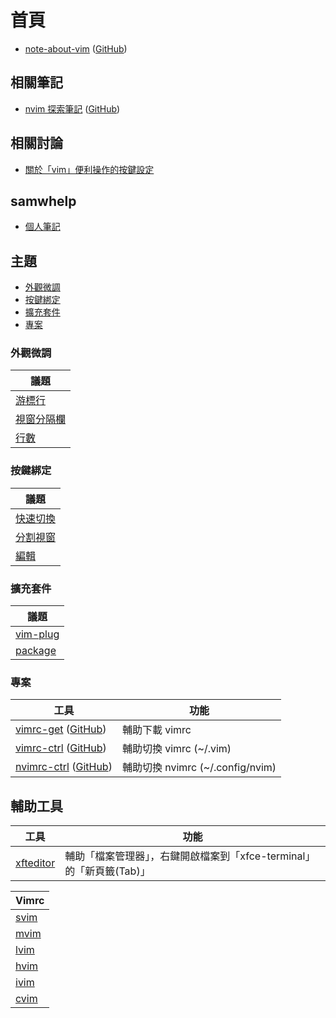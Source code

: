 
# 首頁

* [note-about-vim](https://samwhelp.github.io/note-about-vim/) ([GitHub](https://github.com/samwhelp/note-about-vim))


## 相關筆記

* [nvim 探索筆記](https://samwhelp.github.io/note-about-nvim/) ([GitHub](https://github.com/samwhelp/note-about-nvim))


## 相關討論

* [關於「vim」便利操作的按鍵設定](https://www.ubuntu-tw.org/modules/newbb/viewtopic.php?post_id=361366#forumpost361366)


## samwhelp

* [個人筆記](https://samwhelp.github.io/book/)


## 主題


* [外觀微調](#外觀微調)
* [按鍵綁定](#按鍵綁定)
* [擴充套件](#擴充套件)
* [專案](#專案)


### 外觀微調

| 議題 |
| --- |
| [游標行](https://samwhelp.github.io/note-about-vim/read/adjustment/view/cursor-line/) |
| [視窗分隔欄](https://samwhelp.github.io/note-about-vim/read/adjustment/view/vert-split/) |
| [行數](https://samwhelp.github.io/note-about-vim/read/adjustment/view/line-number/) |


### 按鍵綁定

| 議題 |
| --- |
| [快速切換](https://samwhelp.github.io/note-about-vim/read/adjustment/keybind/quick-switch/) |
| [分割視窗](https://samwhelp.github.io/note-about-vim/read/adjustment/keybind/window/) |
| [編輯](https://samwhelp.github.io/note-about-vim/read/adjustment/keybind/edit/) |


### 擴充套件

| 議題 |
| --- |
| [vim-plug](https://samwhelp.github.io/note-about-vim/read/adjustment/plugin/vim-plug/) |
| [package](https://samwhelp.github.io/note-about-vim/read/adjustment/plugin/package/) |


### 專案

| 工具 | 功能 |
| --- | --- |
| [vimrc-get](https://samwhelp.github.io/note-about-vim/read/project/vimrc-profile/vimrc-get) ([GitHub](https://github.com/samwhelp/note-about-vim/tree/gh-pages/_demo/project/vimrc-profile/vimrc-get)) | 輔助下載 vimrc |
| [vimrc-ctrl](https://samwhelp.github.io/note-about-vim/read/project/vimrc-profile/vimrc-ctrl) ([GitHub](https://github.com/samwhelp/note-about-vim/tree/gh-pages/_demo/project/vimrc-profile/vimrc-ctrl)) | 輔助切換 vimrc (~/.vim) |
| [nvimrc-ctrl](https://samwhelp.github.io/note-about-vim/read/project/vimrc-profile/nvimrc-ctrl) ([GitHub](https://github.com/samwhelp/note-about-vim/tree/gh-pages/_demo/project/vimrc-profile/nvimrc-ctrl)) | 輔助切換 nvimrc (~/.config/nvim) |

## 輔助工具

| 工具 | 功能 |
| --- | --- |
| [xfteditor](https://samwhelp.github.io/tool-xfteditor/read/project/xfteditor/) | 輔助「檔案管理器」，右鍵開啟檔案到「xfce-terminal」的「新頁籤(Tab)」 |


| Vimrc |
| --- |
| [svim](https://samwhelp.github.io/note-about-vim/read/project/svim.html) |
| [mvim](https://samwhelp.github.io/note-about-vim/read/project/mvim.html) |
| [lvim](https://samwhelp.github.io/note-about-vim/read/project/lvim.html) |
| [hvim](https://samwhelp.github.io/note-about-vim/read/project/hvim.html) |
| [ivim](https://samwhelp.github.io/note-about-vim/read/project/ivim.html) |
| [cvim](https://samwhelp.github.io/note-about-vim/read/project/cvim.html) |
